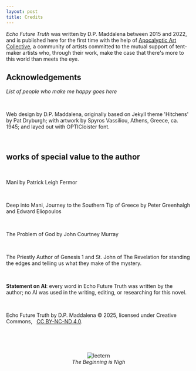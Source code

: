 ```yaml
---
layout: post
title: Credits
---
```


*Echo Future Truth* was written by D.P. Maddalena between 2015 and 2022, and is published here for the first time with the help of [Apocalyptic Art Collective](https://apocalypticartcollective.com), a community of artists committed to the mutual support of tent-maker artists who, through their work, make the case that there's more to this world than meets the eye. 

## Acknowledgements

*List of people who make me happy goes here*

<!--
- Bruce Charonnat (editing, design, promotion, vision, and chief provocateur)
- Nik Bartunek (engineering, marketing, commiseration without capitulation)
- Julie Maddalena (voice coaching and studio support)
- Eric Mathis (early and eternal reader, epical and erical support)
- Marilyn Mcentyre (editing & encouragement, publishing wisdom)
- Zoe Maddalena (vibe & inspiration)
- Michael Toy (soul brother, faithful and universal colaborator, honest assessor)
- Linda Toy (soul sister, networker, encourager)
- Kevin Marks (Original Field Trip Buddy) 
- Marge Boots (graphics)
- Russ Sampson (Saint Sampson, organizer of the *Tonopolo readings*)
- Everyone trapped at Tonopolo (great vibes, great listeners, great feedback)
- Heather Fosth (third-stage rocket ignition)
- Carla Mathis (prayer and wisdom, theater edition)
- Mike McKenna (prayer and wisdom, tech edition; dependable encouragement)
- Craig Lauchner (prayer and wisdom, prayer and wisdom edition)
- Timothy Maddalena (Most Reassuring Fan, grounded wisdom)
- A special thanks to the beautiful, patient, supportive wife of the artist, Anghelika ('that's kind of *your* thing') Maddalena.
- Finally, my God, maker, rescuer, comforter; Word That Orders the Mess (for ordering my mess)
-->

&nbsp;

Web design by D.P. Maddalena, originally based on Jekyll theme 'Hitchens' by Pat Dryburgh; with artwork by Spyros Vassiliou, Athens, Greece, ca. 1945; and layed out with OPTICloister font.

&nbsp;

## works of special value to the author

&nbsp;

Mani by Patrick Leigh Fermor

&nbsp;

Deep into Mani, Journey to the Southern Tip of Greece by Peter Greenhalgh and Edward Eliopoulos

&nbsp;

The Problem of God by John Courtney Murray

&nbsp;

The Priestly Author of Genesis 1 and St. John of The Revelation for standing the edges and telling us what they make of the mystery.  


&nbsp;

**Statement on AI**: every word in Echo Future Truth was written by the author; no AI was used in the writing, editing, or researching for this novel. 

&nbsp;

Echo Future Truth by D.P. Maddalena  © 2025, licensed under Creative Commons, &nbsp; [CC BY-NC-ND 4.0](https://creativecommons.org/licenses/by-nc-nd/4.0/).

&nbsp;

&nbsp;

<div style="text-align:center">
<img src="{{ '/assets/images/aacwordmark.png' | relative_url }}" alt='lectern' /><br />
<em>The Beginning is Nigh</em>
</div>